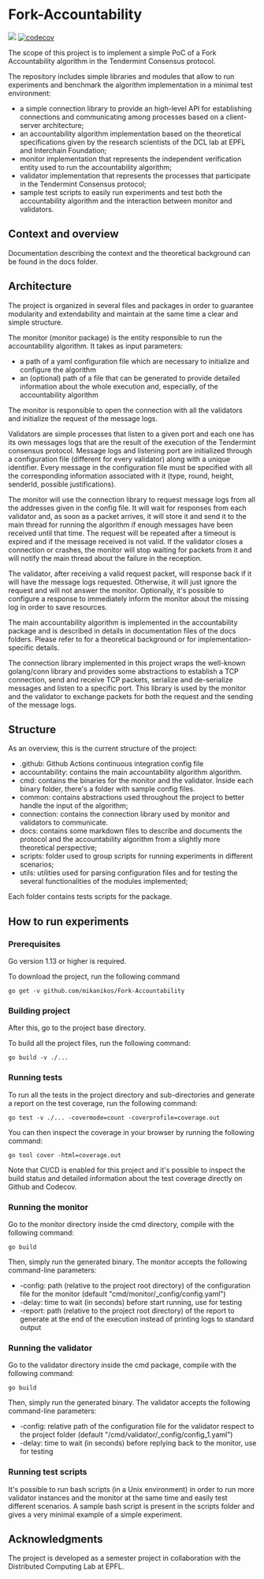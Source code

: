 # Fork-Accountability

![](https://github.com/mikanikos/Fork-Accountability/workflows/Build%20and%20Tests/badge.svg)
[![codecov](https://codecov.io/gh/mikanikos/Fork-Accountability/branch/master/graph/badge.svg)](https://codecov.io/gh/mikanikos/Fork-Accountability)

The scope of this project is to implement a simple PoC of a Fork Accountability algorithm in the Tendermint Consensus protocol.

The repository includes simple libraries and modules that allow to run experiments and benchmark the algorithm implementation in a minimal test environment:

- a simple connection library to provide an high-level API for establishing connections and communicating among processes based on a client-server architecture; 
- an accountability algorithm implementation based on the theoretical specifications given by the research scientists of the DCL lab at EPFL and Interchain Foundation;  
- monitor implementation that represents the independent verification entity used to run the accountability algorithm;  
- validator implementation that represents the processes that participate in the Tendermint Consensus protocol; 
- sample test scripts to easily run experiments and test both the accountability algorithm and the interaction between monitor and validators.

## Context and overview
Documentation describing the context and the theoretical background can be found in the docs folder.   

## Architecture

The project is organized in several files and packages in order to guarantee modularity and extendability and maintain at the same time a clear and simple structure.

The monitor (monitor package) is the entity responsible to run the accountability algorithm. It takes as input parameters:
- a path of a yaml configuration file which are necessary to initialize and configure the algorithm
- an (optional) path of a file that can be generated to provide detailed information about the whole execution and, especially, of the accountability algorithm

The monitor is responsible to open the connection with all the validators and initialize the request of the message logs.

Validators are simple processes that listen to a given port and each one has its own messages logs that are the result of the execution of the Tendermint consensus protocol. Message logs and listening port are initialized through a configuration file (different for every validator) along with a unique identifier.
Every message in the configuration file must be specified with all the corresponding information associated with it (type, round, height, senderId, possible justifications).

The monitor will use the connection library to request message logs from all the addresses given in the config file. It will wait for responses from each validator and, as soon as a packet arrives, it will store it and send it to the main thread for running the algorithm if enough messages have been received until that time.
The request will be repeated after a timeout is expired and if the message received is not valid. If the validator closes a connection or crashes, the monitor will stop waiting for packets from it and will notify the main thread about the failure in the reception.

The validator, after receiving a valid request packet, will response back if it will have the message logs requested. Otherwise, it will just ignore the request and will not answer the monitor. Optionally, it's possible to configure a response to immediately inform the monitor about the missing log in order to save resources.

The main accountability algorithm is implemented in the accountability package and is described in details in documentation files of the docs folders. Please refer to for a theoretical background or for implementation-specific details.

The connection library implemented in this project wraps the well-known golang/conn library and provides some abstractions to establish a TCP connection, send and receive TCP packets, serialize and de-serialize messages and listen to a specific port.
This library is used by the monitor and the validator to exchange packets for both the request and the sending of the message logs.

## Structure

As an overview, this is the current structure of the project:
    
- .github: Github Actions continuous integration config file
- accountability: contains the main accountability algorithm algorithm.
- cmd: contains the binaries for the monitor and the validator. Inside each binary folder, there's a folder with sample config files. 
- common: contains abstractions used throughout the project to better handle the input of the algorithm;
- connection: contains the connection library used by monitor and validators to communicate.
- docs: contains some markdown files to describe and documents the protocol and the accountability algorithm from a slightly more theoretical perspective; 
- scripts: folder used to group scripts for running experiments in different scenarios; 
- utils: utilities used for parsing configuration files and for testing the several functionalities of the modules implemented;

Each folder contains tests scripts for the package.

## How to run experiments

### Prerequisites
Go version 1.13 or higher is required. 

To download the project, run the following command 

```
go get -v github.com/mikanikos/Fork-Accountability
```

### Building project

After this, go to the project base directory.

To build all the project files, run the following command:

```
go build -v ./...
```

### Running tests

To run all the tests in the project directory and sub-directories and generate a report on the test coverage, run the following command:

```
go test -v ./... -covermode=count -coverprofile=coverage.out
```

You can then inspect the coverage in your browser by running the following command:

```
go tool cover -html=coverage.out
``` 

Note that CI/CD is enabled for this project and it's possible to inspect the build status and detailed information about the test coverage directly on Github and Codecov.

### Running the monitor

Go to the monitor directory inside the cmd directory, compile with the following command:

```
go build
```  

Then, simply run the generated binary. The monitor accepts the following command-line parameters:

- -config: path (relative to the project root directory) of the configuration file for the monitor (default "cmd/monitor/_config/config.yaml")
- -delay: time to wait (in seconds) before start running, use for testing
- -report: path (relative to the project root directory) of the report to generate at the end of the execution instead of printing logs to standard output

### Running the validator

Go to the validator directory inside the cmd package, compile with the following command:

```
go build
```  

Then, simply run the generated binary. The validator accepts the following command-line parameters:

- -config: relative path of the configuration file for the validator respect to the project folder (default "/cmd/validator/_config/config_1.yaml")
- -delay: time to wait (in seconds) before replying back to the monitor, use for testing


### Running test scripts

It's possible to run bash scripts (in a Unix environment) in order to run more validator instances and the monitor at the same time and easily test different scenarios.
A sample bash script is present in the scripts folder and gives a very minimal example of a simple experiment. 

## Acknowledgments

The project is developed as a semester project in collaboration with the Distributed Computing Lab at EPFL.